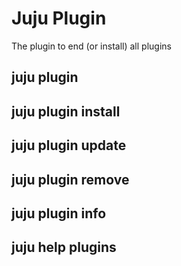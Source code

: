 # Juju Plugin

The plugin to end (or install) all plugins


## juju plugin


## juju plugin install


## juju plugin update


## juju plugin remove


## juju plugin info


## juju help plugins
